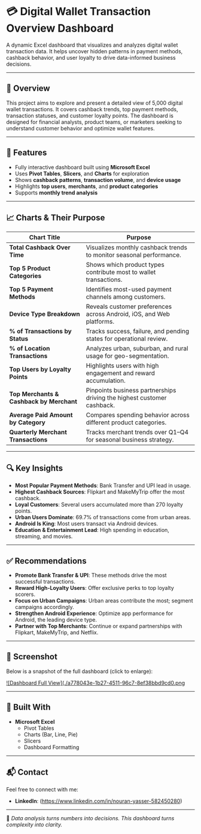 # 💳 Digital Wallet Transaction Overview Dashboard

A dynamic Excel dashboard that visualizes and analyzes digital wallet transaction data. It helps uncover hidden patterns in payment methods, cashback behavior, and user loyalty to drive data-informed business decisions.


---

## 📌 Overview

This project aims to explore and present a detailed view of 5,000 digital wallet transactions. It covers cashback trends, top payment methods, transaction statuses, and customer loyalty points. The dashboard is designed for financial analysts, product teams, or marketers seeking to understand customer behavior and optimize wallet features.

---

## 🌟 Features

- Fully interactive dashboard built using **Microsoft Excel**
- Uses **Pivot Tables**, **Slicers**, and **Charts** for exploration
- Shows **cashback patterns**, **transaction volume**, and **device usage**
- Highlights **top users**, **merchants**, and **product categories**
- Supports **monthly trend analysis**

---

## 📈 Charts & Their Purpose

| Chart Title                                | Purpose                                                                 |
|-------------------------------------------|-------------------------------------------------------------------------|
| **Total Cashback Over Time**              | Visualizes monthly cashback trends to monitor seasonal performance.     |
| **Top 5 Product Categories**              | Shows which product types contribute most to wallet transactions.       |
| **Top 5 Payment Methods**                 | Identifies most-used payment channels among customers.                  |
| **Device Type Breakdown**                 | Reveals customer preferences across Android, iOS, and Web platforms.    |
| **% of Transactions by Status**           | Tracks success, failure, and pending states for operational review.     |
| **% of Location Transactions**            | Analyzes urban, suburban, and rural usage for geo-segmentation.         |
| **Top Users by Loyalty Points**           | Highlights users with high engagement and reward accumulation.          |
| **Top Merchants & Cashback by Merchant**  | Pinpoints business partnerships driving the highest customer cashback.  |
| **Average Paid Amount by Category**       | Compares spending behavior across different product categories.         |
| **Quarterly Merchant Transactions**       | Tracks merchant trends over Q1–Q4 for seasonal business strategy.       |

---

## 🔍 Key Insights

- **Most Popular Payment Methods**: Bank Transfer and UPI lead in usage.
- **Highest Cashback Sources**: Flipkart and MakeMyTrip offer the most cashback.
- **Loyal Customers**: Several users accumulated more than 270 loyalty points.
- **Urban Users Dominate**: 69.7% of transactions come from urban areas.
- **Android Is King**: Most users transact via Android devices.
- **Education & Entertainment Lead**: High spending in education, streaming, and movies.

---

## ✅ Recommendations

- **Promote Bank Transfer & UPI**: These methods drive the most successful transactions.
- **Reward High-Loyalty Users**: Offer exclusive perks to top loyalty scorers.
- **Focus on Urban Campaigns**: Urban areas contribute the most; segment campaigns accordingly.
- **Strengthen Android Experience**: Optimize app performance for Android, the leading device type.
- **Partner with Top Merchants**: Continue or expand partnerships with Flipkart, MakeMyTrip, and Netflix.

---

## 📸 Screenshot

Below is a snapshot of the full dashboard (click to enlarge):

[![Dashboard Full View](./a778043e-1b27-4511-96c7-8ef38bbd9cd0.png](https://github.com/nouranyasser/digital-wallet-transactions/blob/main/DG-Dashboard.png)

---

## 🧰 Built With

- **Microsoft Excel**
  - Pivot Tables
  - Charts (Bar, Line, Pie)
  - Slicers
  - Dashboard Formatting

---

## 📬 Contact

Feel free to connect with me:

- **LinkedIn**: (https://www.linkedin.com/in/nouran-yasser-582450280)
---

🧠 *Data analysis turns numbers into decisions. This dashboard turns complexity into clarity.*



